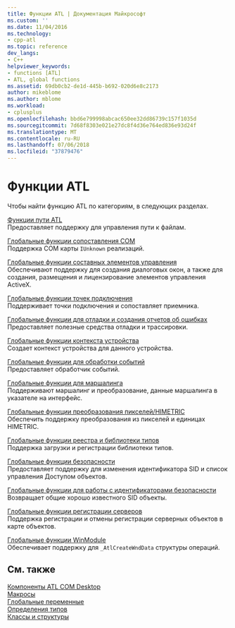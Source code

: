 ```yaml
---
title: Функции ATL | Документация Майкрософт
ms.custom: ''
ms.date: 11/04/2016
ms.technology:
- cpp-atl
ms.topic: reference
dev_langs:
- C++
helpviewer_keywords:
- functions [ATL]
- ATL, global functions
ms.assetid: 69db0cb2-de1d-445b-b692-020d6e8c2173
author: mikeblome
ms.author: mblome
ms.workload:
- cplusplus
ms.openlocfilehash: bbd6e799998abcac650ee32dd86739c157f1035d
ms.sourcegitcommit: 7d68f8303e021e27dc8f4d36e764ed836e93d24f
ms.translationtype: MT
ms.contentlocale: ru-RU
ms.lasthandoff: 07/06/2018
ms.locfileid: "37879476"
---
```

# <a name="atl-functions"></a>Функции ATL


Чтобы найти функцию ATL по категориям, в следующих разделах.  
  
 [Функции пути ATL](../../atl/reference/com-map-global-functions.md)  
 Предоставляет поддержку для управления пути к файлам.
 
 [Глобальные функции сопоставления COM](../../atl/reference/com-map-global-functions.md)  
 Поддержка COM карты `IUnknown` реализаций.  
  
 [Глобальные функции составных элементов управления](../../atl/reference/composite-control-global-functions.md)  
 Обеспечивают поддержку для создания диалоговых окон, а также для создания, размещения и лицензирование элементов управления ActiveX.  
  
 [Глобальные функции точек подключения](../../atl/reference/connection-point-global-functions.md)  
 Поддерживает точки подключения и сопоставляет приемника.  
  
 [Глобальные функции для отладки и создания отчетов об ошибках](../../atl/reference/debugging-and-error-reporting-global-functions.md)  
 Предоставляет полезные средства отладки и трассировки.  
  
 [Глобальные функции контекста устройства](../../atl/reference/device-context-global-functions.md)  
 Создает контекст устройства для данного устройства.  
  
 [Глобальные функции для обработки событий](../../atl/reference/event-handling-global-functions.md)  
 Предоставляет обработчик событий.  
  
 [Глобальные функции для маршалинга](../../atl/reference/marshaling-global-functions.md)  
 Поддерживают маршалинг и преобразование, данные маршалинга в указателе на интерфейс.  
  
 [Глобальные функции преобразования пикселей/HIMETRIC](../../atl/reference/pixel-himetric-conversion-global-functions.md)  
 Обеспечить поддержку преобразования из пикселей и единицах HIMETRIC.  
  
 [Глобальные функции реестра и библиотеки типов](../../atl/reference/registry-and-typelib-global-functions.md)  
 Поддержка загрузки и регистрации библиотеки типов.  
  
 [Глобальные функции безопасности](../../atl/reference/security-global-functions.md)  
 Предоставляет поддержку для изменения идентификатора SID и список управления Доступом объектов.  
  
 [Глобальные функции для работы с идентификаторами безопасности](../../atl/reference/security-identifier-global-functions.md)  
 Возвращает общие хорошо известного SID объекты.  
  
 [Глобальные функции регистрации серверов](../../atl/reference/server-registration-global-functions.md)  
 Поддержка регистрации и отмены регистрации серверных объектов в карте объектов.  
  
 [Глобальные функции WinModule](../../atl/reference/winmodule-global-functions.md)  
 Обеспечивает поддержку для `_AtlCreateWndData` структуры операций.  
  
## <a name="see-also"></a>См. также  
    
 [Компоненты ATL COM Desktop](../../atl/atl-com-desktop-components.md)   
 [Макросы](../../atl/reference/atl-macros.md)   
 [Глобальные переменные](../../atl/reference/atl-global-variables.md)   
 [Определения типов](../../atl/reference/atl-typedefs.md)   
 [Классы и структуры](../../atl/reference/atl-classes.md)
